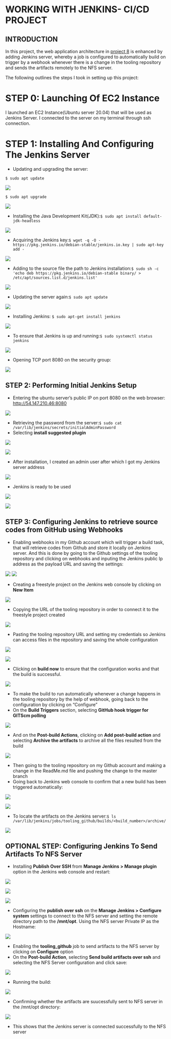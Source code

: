 # WORKING WITH JENKINS- CI/CD PROJECT
## INTRODUCTION
In this project, the web application architecture in [project 8](https://github.com/somex6/Darey.io-Projects/blob/main/project8.md) is enhanced by adding Jenkins server, whereby a job is configured to automatically build on trigger by a webhook whenever there is a change in the tooling repository and sends the artifacts remotely to the NFS server.

The following outlines the steps I took in setting up this project:

# STEP 0: Launching Of EC2 Instance
I launched an EC2 Instance(Ubuntu server 20.04) that will be used as Jenkins Server. I connected to the server on my terminal through ssh connection.

# STEP 1: Installing And Configuring The Jenkins Server
-	Updating and upgrading the server:

`$ sudo apt update`

![](https://github.com/somex6/Darey.io-Projects/blob/main/img/project9/apt%20update.png)

`$ sudo apt upgrade`

![](https://github.com/somex6/Darey.io-Projects/blob/main/img/project9/apt%20upgrade.png)

-	Installing the Java Development Kit(JDK):`$ sudo apt install default-jdk-headless`

![](https://github.com/somex6/Darey.io-Projects/blob/main/img/project9/install%20java.png)

-	Acquiring the Jenkins key:`$ wget -q -O - https://pkg.jenkins.io/debian-stable/jenkins.io.key | sudo apt-key add -`

![](https://github.com/somex6/Darey.io-Projects/blob/main/img/project9/jenkins%20key.png)

-	Adding to the source file the path to Jenkins installation:`$ sudo sh -c 'echo deb https://pkg.jenkins.io/debian-stable binary/ > /etc/apt/sources.list.d/jenkins.list'`

![](https://github.com/somex6/Darey.io-Projects/blob/main/img/project9/adding%20to%20source%20file.png)

-	Updating the server again:`$ sudo apt update`

![](https://github.com/somex6/Darey.io-Projects/blob/main/img/project9/apt%20update2.png)

-	Installing Jenkins: `$ sudo apt-get install jenkins`

![](https://github.com/somex6/Darey.io-Projects/blob/main/img/project9/install%20jenkins.png)

-	To ensure that Jenkins is up and running:`$ sudo systemctl status jenkins`

![](https://github.com/somex6/Darey.io-Projects/blob/main/img/project9/systemctl%20status%20jenkins.png)

-	Opening TCP port 8080 on the security group:

![](https://github.com/somex6/Darey.io-Projects/blob/main/img/project9/adding%20port%208080.png)

## STEP 2: Performing Initial Jenkins Setup
-	Entering the ubuntu server’s public IP on port 8080 on the web browser: http://54.147.210.46:8080

![](https://github.com/somex6/Darey.io-Projects/blob/main/img/project9/unlock%20jenkins.png)

-	Retrieving the password from the server:`$ sudo cat /var/lib/jenkins/secrets/initialAdminPassword`
-	Selecting **install suggested plugin**

![](https://github.com/somex6/Darey.io-Projects/blob/main/img/project9/installing%20plugins.png)

![](https://github.com/somex6/Darey.io-Projects/blob/main/img/project9/installing%20plugins%202.png)

-	After installation, I created an admin user after which I got my Jenkins server address

![](https://github.com/somex6/Darey.io-Projects/blob/main/img/project9/jenkins%20address.png)

-	Jenkins is ready to be used

![](https://github.com/somex6/Darey.io-Projects/blob/main/img/project9/jenkins%20is%20ready.png)

![](https://github.com/somex6/Darey.io-Projects/blob/main/img/project9/jenkins%20home%20page.png)

## STEP 3: Configuring Jenkins to retrieve source codes from GitHub using Webhooks

-	Enabling webhooks in my Github account which will trigger a build task, that will retrieve codes from Github and store it locally on Jenkins server. And this is done by going to the Github settings of the tooling repository and clicking on webhooks and inputing the Jenkins public Ip address as the payload URL and saving the settings:

![](https://github.com/somex6/Darey.io-Projects/blob/main/img/project9/webhooks.png)
![](https://github.com/somex6/Darey.io-Projects/blob/main/img/project9/webhooks2.png)

-	Creating a freestyle project on the Jenkins web console by clicking on **New Item**

![](https://github.com/somex6/Darey.io-Projects/blob/main/img/project9/creating%20freestyle%20project.png)

-	Copying the URL of the tooling repository in order to connect it to the freestyle project created

![](https://github.com/somex6/Darey.io-Projects/blob/main/img/project9/copying%20the%20tooling%20repo%20url.png)

-	Pasting the tooling repository URL and setting my credentials so Jenkins can access files in the repository and saving the whole configuration

![](https://github.com/somex6/Darey.io-Projects/blob/main/img/project9/creating%20freestyle%20project2.png)

![](https://github.com/somex6/Darey.io-Projects/blob/main/img/project9/setting%20the%20git%20credential.png)

-	Clicking on **build now** to ensure that the configuration works and that the build is successful.

![](https://github.com/somex6/Darey.io-Projects/blob/main/img/project9/first%20build.png)

-	To make the build to run automatically whenever a change happens in the tooling repository by the help of webhook, going back to the configuration by clicking on “Configure”
-	On the **Build Triggers** section, selecting **GitHub hook trigger for GITScm polling**

![](https://github.com/somex6/Darey.io-Projects/blob/main/img/project9/selecting%20githook.png)

-	And on the **Post-build Actions**, clicking on **Add post-build action** and selecting **Archive the artifacts** to archive all the files resulted from the build

![](https://github.com/somex6/Darey.io-Projects/blob/main/img/project9/archiving%20artifact.png)

-	Then going to the tooling repository on my Github account and making a change in the ReadMe.md file and pushing the change to the master branch
-	Going back to Jenkins web console to confirm that a new build has been triggered automatically:

![](https://github.com/somex6/Darey.io-Projects/blob/main/img/project9/second%20build.png)

![](https://github.com/somex6/Darey.io-Projects/blob/main/img/project9/second%20build2.png)

-	To locate the artifacts on the Jenkins server:`$ ls /var/lib/jenkins/jobs/tooling_github/builds/<build_number>/archive/`

![](https://github.com/somex6/Darey.io-Projects/blob/main/img/project9/artifacts%20directory.png)

## OPTIONAL STEP: Configuring Jenkins To Send Artifacts To NFS Server
- Installing **Publish Over SSH** from **Manage Jenkins > Manage plugin** option in the Jenkins web console and restart:

![](https://github.com/somex6/Darey.io-Projects/blob/main/img/project9/installing%20publish%20over%20ssh-3.png)

![](https://github.com/somex6/Darey.io-Projects/blob/main/img/project9/installing%20publish%20over%20ssh.png)

![](https://github.com/somex6/Darey.io-Projects/blob/main/img/project9/installing%20publish%20over%20ssh-2.png)

- Configuring the **publish over ssh** on the **Manage Jenkins > Configure system** settings to connect to the NFS server and setting the remote directory path to the **/mnt/opt**. Using the NFS server Private IP as the Hostname:

![](https://github.com/somex6/Darey.io-Projects/blob/main/img/project9/configuring%20publish%20over%20ssh.png)

- Enabling the **tooling_github** job to send artifacts to the NFS server by clicking on **Configure** option
- On the **Post-build Action**, selecting **Send build artifacts over ssh** and selecting the NFS Server configuration and click save:

![](https://github.com/somex6/Darey.io-Projects/blob/main/img/project9/setting%20post%20build%20action.png)

- Running the build:

![](https://github.com/somex6/Darey.io-Projects/blob/main/img/project9/third%20build.png)

- Confirming whether the artifacts are suucessfully sent to NFS server in the /mnt/opt directory:

![](https://github.com/somex6/Darey.io-Projects/blob/main/img/project9/artifacts%20achived%20to%20nfs%20server.png)
- This shows that the Jenkins server is connected successfully to the NFS server

